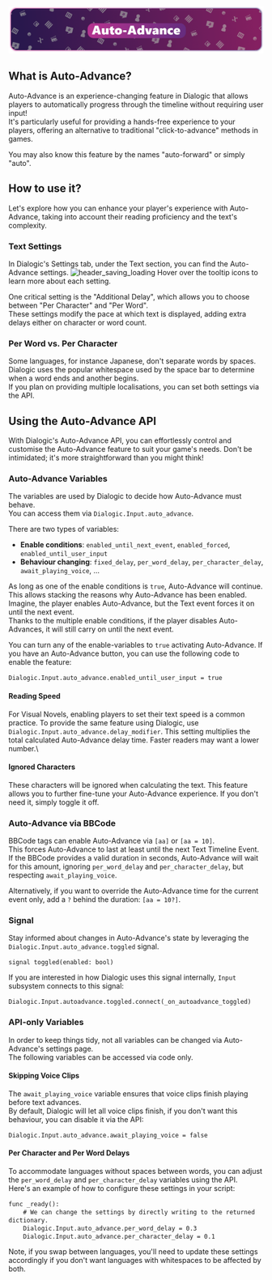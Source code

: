 ![header_getting_started](media/headers/autoadvance.png)

## What is Auto-Advance?

Auto-Advance is an experience-changing feature in Dialogic that allows players
to automatically progress through the timeline without requiring user input!\
It's particularly useful for providing a hands-free experience to your players,
offering an alternative to traditional "click-to-advance" methods in games.

You may also know this feature by the names "auto-forward" or simply "auto".

## How to use it?

Let's explore how you can enhance your player's experience with Auto-Advance,
taking into account their reading proficiency and the text's complexity.

### Text Settings

In Dialogic's Settings tab, under the Text section, you can find the
Auto-Advance settings.
![header_saving_loading](/media/auto_advance_settings.png)
Hover over the tooltip icons to learn more about each setting.

One critical setting is the "Additional Delay", which allows you to choose
between "Per Character" and "Per Word".\
These settings modify the pace at which text is displayed, adding extra delays
either on character or word count.

### Per Word vs. Per Character

Some languages, for instance Japanese, don't separate words by spaces.\
Dialogic uses the popular whitespace used by the space bar to determine when a
word ends and another begins.\
If you plan on providing multiple localisations, you can set both settings
via the API.

## Using the Auto-Advance API

With Dialogic's Auto-Advance API, you can effortlessly control and customise the Auto-Advance feature to suit your game's needs. Don't be intimidated; it's more straightforward than you might think!

### Auto-Advance Variables

The variables are used by Dialogic to decide how Auto-Advance must behave.\
You can access them via `Dialogic.Input.auto_advance`.

There are two types of variables:

- **Enable conditions**: `enabled_until_next_event`, `enabled_forced`, `enabled_until_user_input`
- **Behaviour changing**: `fixed_delay`, `per_word_delay`, `per_character_delay`, `await_playing_voice`, …

As long as one of the enable conditions is `true`, Auto-Advance will continue.
This allows stacking the reasons why Auto-Advance has been enabled.\
Imagine, the player enables Auto-Advance, but the Text event forces it on until the
next event.\
Thanks to the multiple enable conditions, if the player disables Auto-Advances,
it will still carry on until the next event.

You can turn any of the enable-variables to `true` activating Auto-Advance. If you have an Auto-Advance button, you can use the following code to enable the feature:

```gdscript
Dialogic.Input.auto_advance.enabled_until_user_input = true
```

#### Reading Speed

For Visual Novels, enabling players to set their text speed is a common practice.
To provide the same feature using Dialogic, use `Dialogic.Input.auto_advance.delay_modifier`.
This setting multiplies the total calculated Auto-Advance delay time. Faster readers may want a lower number.\

#### Ignored Characters

These characters will be ignored when calculating the text. This feature allows
you to further fine-tune your Auto-Advance experience. If you don't need it,
simply toggle it off.

### Auto-Advance via BBCode

BBCode tags can enable Auto-Advance via `[aa]` or `[aa = 10]`.\
This forces Auto-Advance to last at least until the next Text Timeline Event.\
If the BBCode provides a valid duration in seconds, Auto-Advance will wait for
this amount, ignoring `per_word_delay` and `per_character_delay`, but respecting `await_playing_voice`.

Alternatively, if you want to override the Auto-Advance time for the current
event only, add a `?` behind the duration: `[aa = 10?]`.

### Signal

Stay informed about changes in Auto-Advance's state by leveraging the
`Dialogic.Input.auto_advance.toggled` signal.

```gdscript
signal toggled(enabled: bool)
```

If you are interested in how Dialogic uses this signal internally, `Input` subsystem connects to this signal:

```gdscript
Dialogic.Input.autoadvance.toggled.connect(_on_autoadvance_toggled)
```

### API-only Variables

In order to keep things tidy, not all variables can be changed via Auto-Advance's settings page.\
The following variables can be accessed via code only.

#### Skipping Voice Clips

The `await_playing_voice` variable ensures that voice clips finish playing
before text advances.\
By default, Dialogic will let all voice clips finish, if you don't want this
behaviour, you can disable it via the API:

```gdscript
Dialogic.Input.auto_advance.await_playing_voice = false
```

#### Per Character and Per Word Delays

To accommodate languages without spaces between words, you can adjust the `per_word_delay` and `per_character_delay` variables using the API.\
 Here's an example of how to configure these settings in your script:

```gdscript
func _ready():
    # We can change the settings by directly writing to the returned dictionary.
    Dialogic.Input.auto_advance.per_word_delay = 0.3
    Dialogic.Input.auto_advance.per_character_delay = 0.1
```

Note, if you swap between languages, you'll need to update these settings
accordingly if you don't want languages with whitespaces to be affected by both.
